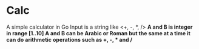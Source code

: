 # Calc

A simple calculator in Go
Input is a string like <A> <+, -, *, /> <B>
A and B is integer in range [1..10]
A and B can be Arabic or Roman but the same at a time
it can do arithmetic operations such as +, -, * and /